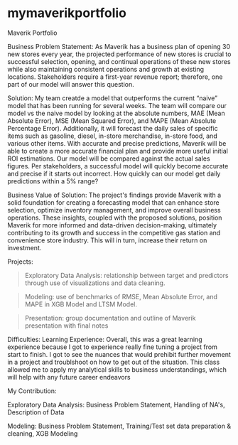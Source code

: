 # mymaverikportfolio
Maverik Portfolio

Business Problem Statement: As Maverik has a business plan of opening 30 new stores every year, the projected performance of new stores is crucial to successful selection, opening, and continual operations of these new stores while also maintaining consistent operations and growth at existing locations. Stakeholders require a first-year revenue report; therefore, one part of our model will answer this question.

Solution: My team creatde a model that outperforms the current “naive” model that has been running for several weeks. The team will compare our model vs the naive model by looking at the absolute numbers, MAE (Mean Absolute Error), MSE (Mean Squared Error), and MAPE (Mean Absolute Percentage Error). Additionally, it will forecast the daily sales of specific items such as gasoline, diesel, in-store merchandise, in-store food, and various other items. With accurate and precise predictions, Maverik will be able to create a more accurate financial plan and provide more useful initial ROI estimations. Our model will be compared against the actual sales figures. Per stakeholders, a successful model will quickly become accurate and precise if it starts out incorrect. How quickly can our model get daily predictions within a 5% range?

Business Value of Solution: The project's findings provide Maverik with a solid foundation for creating a forecasting model that can enhance store selection, optimize inventory management, and improve overall business operations. These insights, coupled with the proposed solutions, position Maverik for more informed and data-driven decision-making, ultimately contributing to its growth and success in the competitive gas station and convenience store industry. This will in turn, increase their return on investment.

Projects:

>Exploratory Data Analysis: relationship between target and predictors through use of visualizations and data cleaning.

>Modeling: use of benchmarks of RMSE, Mean Absolute Error, and MAPE in XGB Model and LTSM Model.

>Presentation: group documentation and outline of Maverik presentation with final notes

Difficulties: 
Learning Experience: Overall, this was a great learning experience because I got to experience really fine tuning a project from start to finish. I got to see the nuances that would prehibit further movement in a project and troublshoot on how to get out of the situation. This class allowed me to apply my analytical skills to business understandings, which will help with any future career endeavors

My Contribution: 

Exploratory Data Analysis: Business Problem Statement, Handling of NA's, Description of Data

Modeling: Business Problem Statement, Training/Test set data preparation & cleaning, XGB Modeling

